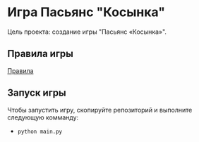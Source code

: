# Игра Пасьянс "Косынка"
Цель проекта: создание игры "Пасьянс «Косынка»".

## Правила игры
[Правила][Rules]

## Запуск игры
Чтобы запустить игру, скопируйте репозиторий и выполните следующую комманду:
* ```python main.py```


[Rules]: https://ru.wikipedia.org/wiki/%D0%9A%D0%BE%D1%81%D1%8B%D0%BD%D0%BA%D0%B0_(%D0%BF%D0%B0%D1%81%D1%8C%D1%8F%D0%BD%D1%81)#%D0%9F%D1%80%D0%B0%D0%B2%D0%B8%D0%BB%D0%B0
